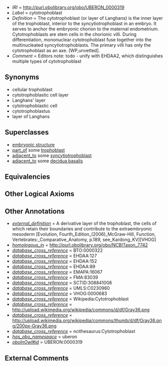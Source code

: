  * *IRI* = http://purl.obolibrary.org/obo/UBERON_0000319
 * *Label* = cytotrophoblast
 * *Definition* = The cytotrophoblast (or layer of Langhans) is the inner layer of the trophoblast, interior to the syncytiotrophoblast in an embryo. It serves to anchor the embryonic chorion to the maternal endometrium. Cytotrophoblasts are stem cells in the chorionic villi. During differentiation, mononuclear cytotrophoblast fuse together into the multinucleated syncytiotrophoblasts. The primary villi has only the cytotrophoblast as an axe. [WP,unvetted].
 * *Comment* = Editors note: todo - unify with EHDAA2, which distinguishes multiple types of cytotrophoblast

## Synonyms

 * cellular trophoblast
 * cytotrophoblastic cell layer
 * Langhans' layer
 * cytotrophoblastic cell
 * cytotrophoblastus
 * layer of Langhans

## Superclasses

 * [embryonic structure](../../UBERON/50/UBERON_0002050.md)
 * [part_of](../../BFO/50/BFO_0000050.md) some [trophoblast](../../UBERON/88/UBERON_0000088.md)
 * [adjacent_to](../../RO/20/RO_0002220.md) some [syncytiotrophoblast](../../UBERON/71/UBERON_0000371.md)
 * [adjacent_to](../../RO/20/RO_0002220.md) some [decidua basalis](../../UBERON/53/UBERON_0000453.md)

## Equivalencies


## Other Logical Axioms


## Other Annotations

 * *[external_definition](../../UBPROP/01/UBPROP_0000001.md)* = A derivative layer of the trophoblast, the cells of which retain their boundaries and contribute to the extraembryonic mesoderm [Evolution, Fourth_Edition_(2006)_McGraw-Hill, Function, Vertebrates:_Comparative_Anatomy, p.189, see_Kardong_KV][VHOG]
 * *[homologous_in](../../core#homologous/in/core#homologous_in.md)* = http://purl.obolibrary.org/obo/NCBITaxon_7742
 * *[database_cross_reference](../../ef/oboInOwl#hasDbXref.md)* = BTO:0000322
 * *[database_cross_reference](../../ef/oboInOwl#hasDbXref.md)* = EHDAA:127
 * *[database_cross_reference](../../ef/oboInOwl#hasDbXref.md)* = EHDAA:152
 * *[database_cross_reference](../../ef/oboInOwl#hasDbXref.md)* = EHDAA:89
 * *[database_cross_reference](../../ef/oboInOwl#hasDbXref.md)* = EMAPA:16067
 * *[database_cross_reference](../../ef/oboInOwl#hasDbXref.md)* = FMA:83039
 * *[database_cross_reference](../../ef/oboInOwl#hasDbXref.md)* = SCTID:308841008
 * *[database_cross_reference](../../ef/oboInOwl#hasDbXref.md)* = UMLS:C0230960
 * *[database_cross_reference](../../ef/oboInOwl#hasDbXref.md)* = VHOG:0000683
 * *[database_cross_reference](../../ef/oboInOwl#hasDbXref.md)* = Wikipedia:Cytotrophoblast
 * *[database_cross_reference](../../ef/oboInOwl#hasDbXref.md)* = http://upload.wikimedia.org/wikipedia/commons/d/df/Gray36.png
 * *[database_cross_reference](../../ef/oboInOwl#hasDbXref.md)* = http://upload.wikimedia.org/wikipedia/commons/thumb/d/df/Gray36.png/200px-Gray36.png
 * *[database_cross_reference](../../ef/oboInOwl#hasDbXref.md)* = ncithesaurus:Cytotrophoblast
 * *[has_obo_namespace](../../ce/oboInOwl#hasOBONamespace.md)* = uberon
 * *[oboInOwl#id](../../id/oboInOwl#id.md)* = UBERON:0000319

## External Comments

